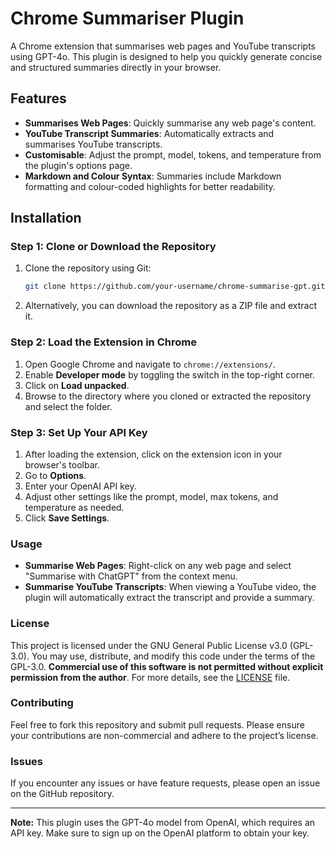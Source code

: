 
# Chrome Summariser Plugin

A Chrome extension that summarises web pages and YouTube transcripts using GPT-4o. This plugin is designed to help you quickly generate concise and structured summaries directly in your browser.

## Features

- **Summarises Web Pages**: Quickly summarise any web page's content.
- **YouTube Transcript Summaries**: Automatically extracts and summarises YouTube transcripts.
- **Customisable**: Adjust the prompt, model, tokens, and temperature from the plugin's options page.
- **Markdown and Colour Syntax**: Summaries include Markdown formatting and colour-coded highlights for better readability.

## Installation

### Step 1: Clone or Download the Repository

1. Clone the repository using Git:
   ```bash
   git clone https://github.com/your-username/chrome-summarise-gpt.git
   ```

2. Alternatively, you can download the repository as a ZIP file and extract it.

### Step 2: Load the Extension in Chrome

1. Open Google Chrome and navigate to `chrome://extensions/`.
2. Enable **Developer mode** by toggling the switch in the top-right corner.
3. Click on **Load unpacked**.
4. Browse to the directory where you cloned or extracted the repository and select the folder.

### Step 3: Set Up Your API Key

1. After loading the extension, click on the extension icon in your browser's toolbar.
2. Go to **Options**.
3. Enter your OpenAI API key.
4. Adjust other settings like the prompt, model, max tokens, and temperature as needed.
5. Click **Save Settings**.

### Usage

- **Summarise Web Pages**: Right-click on any web page and select "Summarise with ChatGPT" from the context menu.
- **Summarise YouTube Transcripts**: When viewing a YouTube video, the plugin will automatically extract the transcript and provide a summary.

### License

This project is licensed under the GNU General Public License v3.0 (GPL-3.0). You may use, distribute, and modify this code under the terms of the GPL-3.0. **Commercial use of this software is not permitted without explicit permission from the author**. For more details, see the [LICENSE](LICENSE) file.

### Contributing

Feel free to fork this repository and submit pull requests. Please ensure your contributions are non-commercial and adhere to the project’s license.

### Issues

If you encounter any issues or have feature requests, please open an issue on the GitHub repository.

---

**Note:** This plugin uses the GPT-4o model from OpenAI, which requires an API key. Make sure to sign up on the OpenAI platform to obtain your key.
